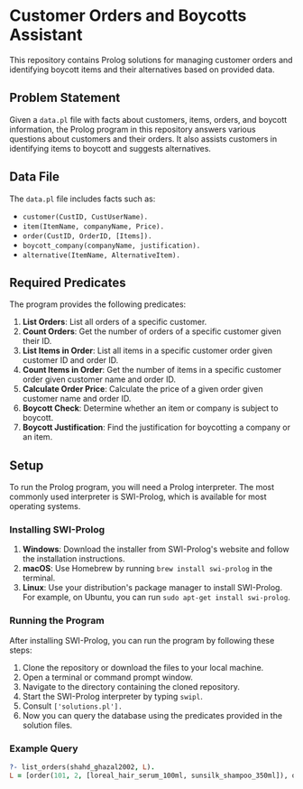 # Customer Orders and Boycotts Assistant 

This repository contains Prolog solutions for managing customer orders and identifying boycott items and their alternatives based on provided data.

## Problem Statement

Given a `data.pl` file with facts about customers, items, orders, and boycott information, the Prolog program in this repository answers various questions about customers and their orders. It also assists customers in identifying items to boycott and suggests alternatives.

## Data File

The `data.pl` file includes facts such as:
- `customer(CustID, CustUserName).`
- `item(ItemName, companyName, Price).`
- `order(CustID, OrderID, [Items]).`
- `boycott_company(companyName, justification).`
- `alternative(ItemName, AlternativeItem).`

## Required Predicates

The program provides the following predicates:

1. **List Orders**: List all orders of a specific customer.
2. **Count Orders**: Get the number of orders of a specific customer given their ID.
3. **List Items in Order**: List all items in a specific customer order given customer ID and order ID.
4. **Count Items in Order**: Get the number of items in a specific customer order given customer name and order ID.
5. **Calculate Order Price**: Calculate the price of a given order given customer name and order ID.
6. **Boycott Check**: Determine whether an item or company is subject to boycott.
7. **Boycott Justification**: Find the justification for boycotting a company or an item.

## Setup

To run the Prolog program, you will need a Prolog interpreter. The most commonly used interpreter is SWI-Prolog, which is available for most operating systems.

### Installing SWI-Prolog

1. **Windows**: Download the installer from SWI-Prolog's website and follow the installation instructions.
2. **macOS**: Use Homebrew by running `brew install swi-prolog` in the terminal.
3. **Linux**: Use your distribution's package manager to install SWI-Prolog. For example, on Ubuntu, you can run `sudo apt-get install swi-prolog`.

### Running the Program

After installing SWI-Prolog, you can run the program by following these steps:

1. Clone the repository or download the files to your local machine.
2. Open a terminal or command prompt window.
3. Navigate to the directory containing the cloned repository.
4. Start the SWI-Prolog interpreter by typing `swipl`.
5. Consult  `['solutions.pl'].`
6. Now you can query the database using the predicates provided in the solution files.

### Example Query

```prolog
?- list_orders(shahd_ghazal2002, L).
L = [order(101, 2, [loreal_hair_serum_100ml, sunsilk_shampoo_350ml]), order(101, 1, [puvana, orange_1k, feba_dishwash_1L, snickers, ahlawy])].
